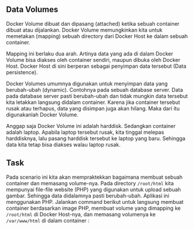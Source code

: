 ## Data Volumes

Docker Volume dibuat dan dipasang (attached) ketika sebuah container dibuat atau dijalankan. Docker Volume memungkinkan kita untuk memetakan (mapping) sebuah directory dari Docker Host ke dalam sebuah container.

Mapping ini berlaku dua arah. Artinya data yang ada di dalam Docker Volume bisa diakses oleh container sendiri, maupun dibuka oleh Docker Host. Docker Host di sini berperan sebagai penyimpan data tersebut (Data persistence).

Docker Volumes umumnya digunakan untuk menyimpan data yang berubah-ubah (dynamic). Contohnya pada sebuah database server. Data pada database server pasti berubah-ubah dan tidak mungkin data tersebut kita letakkan langsung didalam container. Karena jika container tersebut rusak atau terhapus, data yang disimpan juga akan hilang. Maka dari itu digunakanlah Docker Volume.

Anggap saja Docker Volume ini adalah harddisk. Sedangkan container adalah laptop. Apabila laptop tersebut rusak, kita tinggal melepas harddisknya, lalu pasang harddisk tersebut ke laptop yang baru. Sehingga data kita tetap bisa diakses walau laptop rusak.

## Task
Pada scenario ini kita akan mempraktekkan bagaimana membuat sebuah container dan memasang volume-nya. Pada directory `/root/html` kita mempunyai file-file website (PHP) yang digunakan untuk upload sebuah gambar. Sehingga data didalamnya pasti berubah-ubah. Aplikasi ini menggunakan PHP. Jalankan command berikut untuk langsung membuat container berdasarkan image PHP, membuat volume yang dimapping ke `/root/html` di Docker Host-nya, dan memasang volumenya ke `/var/www/html` di dalam container :
